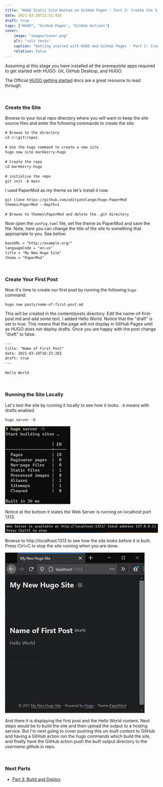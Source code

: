 ```yaml
---
title: "HUGO Static Site Hosted on GitHub Pages - Part 2: Create the Site"
date: 2021-03-28T12:51:43Z
draft: true
tags: ["HUGO", "GitHub Pages", "GitHub Actions"]
cover:
    image: "images/cover.png"
    alt: "<alt text>"
    caption: "Getting started with HUGO and GitHub Pages - Part 2: Create the Site"
    relative: false
---
```


Assuming at this stage you have installed all the prerequisite apps required to get started with HUGO: Git, GitHub Desktop, and HUGO.

The Official [HUGO getting started](https://gohugo.io/getting-started/quick-start/) docs are a great resource to read through.

<br>

### Create the Site

Browse to your local repo directory where you will want to keep the site source files and enter the following commands to create the site.

```terminal
# Browse to the directory
cd c:\git\repos

# Use the hugo command to create a new site
hugo new site markkerry-hugo

# Create the repo
cd markkerry-hugo

# initialise the repo
git init -b main
```

I used PaperMod as my theme so let's install it now.

```terminal
git clone https://github.com/adityatelange/hugo-PaperMod themes/PaperMod --depth=1

# Browse to themes\PaperMod and delete the .git directory
```

Now open the `config.toml` file, set the theme as PaperMod and save the file. Note, here you can change the title of the site to something that appropriate to you. See below:

```terminal
baseURL = "http://example.org/"
languageCode = "en-us"
title = "My New Hugo Site"
theme = "PaperMod"
```

<br>

### Create Your First Post

Now it's time to create our first post by running the following `hugo` command:

```
hugo new posts/name-of-first-post.md
```

This will be created in the content/posts directory. Edit the name-of-first-post.md and add some text. I added Hello World. Notice that the "draft" is set to true. This means that the page will not display in GitHub Pages until as HUGO does not deploy drafts. Once you are happy with the post change "draft" to false.

```terminal
---
title: "Name of First Post"
date: 2021-03-28T16:23:28Z
draft: true
---

Hello World
```

<br>

### Running the Site Locally

Let's test the site by running it locally to see how it looks. `-D` means with drafts enabled.

```terminal
hugo server -D
```

![hugoServer](images/hugoServer.png)

Notice at the bottom it states the Web Server is running on localhost port 1313. 

![hugoServer2](images/hugoServer2.png)

Browse to http://localhost:1313 to see how the site looks before it is built. Press Ctrl+C to stop the site running when you are done.

![previewSite](images/previewSite.png)

And there it is displaying the first post and the Hello World content. Next steps would be to build the site and then upload the output to a hosting service. But I'm next going to cover pushing this un-built content to GitHub and having a GitHub action run the hugo commands which build the site, and finally have the GitHub action push the built output directory to the _username_.github.io repo.

<br>

### Next Parts

* [Part 3: Build and Deploy](https://markkerry.github.io/posts/hugo-and-github-pages-part3/)